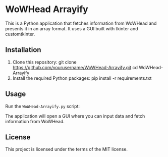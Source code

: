 # WoWHead Arrayify

This is a Python application that fetches information from WoWHead and presents it in an array format. It uses a GUI built with tkinter and customtkinter.

## Installation

1. Clone this repository:
git clone https://github.com/yourusername/WoWHead-Arrayify.git
cd WoWHead-Arrayify
3. Install the required Python packages:
pip install -r requirements.txt

## Usage

Run the `WoWHead-Arrayify.py` script:

The application will open a GUI where you can input data and fetch information from WoWHead.

## License

This project is licensed under the terms of the MIT license.

